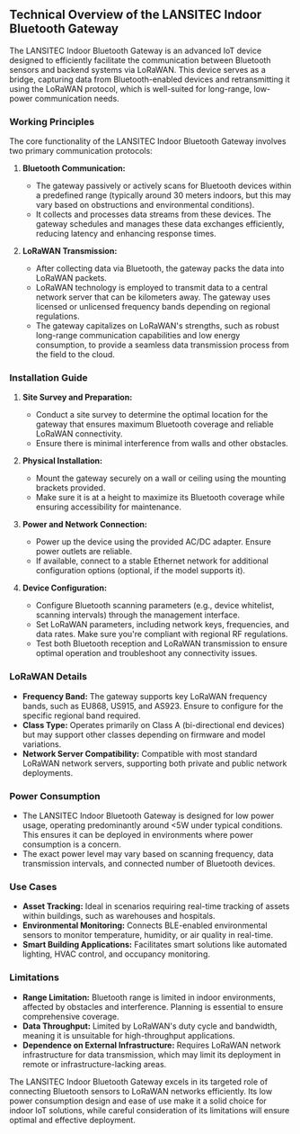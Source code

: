 ## Technical Overview of the LANSITEC Indoor Bluetooth Gateway

The LANSITEC Indoor Bluetooth Gateway is an advanced IoT device designed to efficiently facilitate the communication between Bluetooth sensors and backend systems via LoRaWAN. This device serves as a bridge, capturing data from Bluetooth-enabled devices and retransmitting it using the LoRaWAN protocol, which is well-suited for long-range, low-power communication needs.

### Working Principles

The core functionality of the LANSITEC Indoor Bluetooth Gateway involves two primary communication protocols:

1. **Bluetooth Communication:**
   - The gateway passively or actively scans for Bluetooth devices within a predefined range (typically around 30 meters indoors, but this may vary based on obstructions and environmental conditions).
   - It collects and processes data streams from these devices. The gateway schedules and manages these data exchanges efficiently, reducing latency and enhancing response times.

2. **LoRaWAN Transmission:**
   - After collecting data via Bluetooth, the gateway packs the data into LoRaWAN packets.
   - LoRaWAN technology is employed to transmit data to a central network server that can be kilometers away. The gateway uses licensed or unlicensed frequency bands depending on regional regulations.
   - The gateway capitalizes on LoRaWAN's strengths, such as robust long-range communication capabilities and low energy consumption, to provide a seamless data transmission process from the field to the cloud.

### Installation Guide

1. **Site Survey and Preparation:**
   - Conduct a site survey to determine the optimal location for the gateway that ensures maximum Bluetooth coverage and reliable LoRaWAN connectivity.
   - Ensure there is minimal interference from walls and other obstacles.

2. **Physical Installation:**
   - Mount the gateway securely on a wall or ceiling using the mounting brackets provided.
   - Make sure it is at a height to maximize its Bluetooth coverage while ensuring accessibility for maintenance.

3. **Power and Network Connection:**
   - Power up the device using the provided AC/DC adapter. Ensure power outlets are reliable.
   - If available, connect to a stable Ethernet network for additional configuration options (optional, if the model supports it).

4. **Device Configuration:**
   - Configure Bluetooth scanning parameters (e.g., device whitelist, scanning intervals) through the management interface.
   - Set LoRaWAN parameters, including network keys, frequencies, and data rates. Make sure you're compliant with regional RF regulations.
   - Test both Bluetooth reception and LoRaWAN transmission to ensure optimal operation and troubleshoot any connectivity issues.

### LoRaWAN Details

- **Frequency Band:** The gateway supports key LoRaWAN frequency bands, such as EU868, US915, and AS923. Ensure to configure for the specific regional band required.
- **Class Type:** Operates primarily on Class A (bi-directional end devices) but may support other classes depending on firmware and model variations.
- **Network Server Compatibility:** Compatible with most standard LoRaWAN network servers, supporting both private and public network deployments.

### Power Consumption

- The LANSITEC Indoor Bluetooth Gateway is designed for low power usage, operating predominantly around <5W under typical conditions. This ensures it can be deployed in environments where power consumption is a concern.
- The exact power level may vary based on scanning frequency, data transmission intervals, and connected number of Bluetooth devices.

### Use Cases

- **Asset Tracking:** Ideal in scenarios requiring real-time tracking of assets within buildings, such as warehouses and hospitals.
- **Environmental Monitoring:** Connects BLE-enabled environmental sensors to monitor temperature, humidity, or air quality in real-time.
- **Smart Building Applications:** Facilitates smart solutions like automated lighting, HVAC control, and occupancy monitoring.

### Limitations

- **Range Limitation:** Bluetooth range is limited in indoor environments, affected by obstacles and interference. Planning is essential to ensure comprehensive coverage.
- **Data Throughput:** Limited by LoRaWAN's duty cycle and bandwidth, meaning it is unsuitable for high-throughput applications.
- **Dependence on External Infrastructure:** Requires LoRaWAN network infrastructure for data transmission, which may limit its deployment in remote or infrastructure-lacking areas.

The LANSITEC Indoor Bluetooth Gateway excels in its targeted role of connecting Bluetooth sensors to LoRaWAN networks efficiently. Its low power consumption design and ease of use make it a solid choice for indoor IoT solutions, while careful consideration of its limitations will ensure optimal and effective deployment.